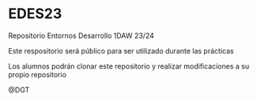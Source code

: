 # EDES23
Repositorio Entornos Desarrollo 1DAW 23/24

Este respositorio será público para ser utilizado durante las prácticas

Los alumnos podrán clonar este repositorio y realizar modificaciones a su propio repositorio

@DGT
